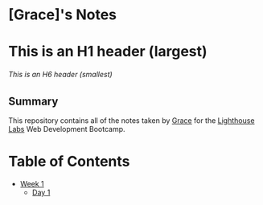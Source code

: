 # [Grace]'s Notes
# This is an H1 header (largest)
###### This is an H6 header (smallest)
## Summary 

This repository contains all of the notes taken by [Grace](https://github.com/potatolight/README) for the [Lighthouse Labs](https://www.lighthouselabs.ca/) Web Development Bootcamp.

# Table of Contents
* [Week 1](/lighthouse-web-notes/Week_1)
  * [Day 1](/lighthouse-web-notes/Week_1/Day_1)
